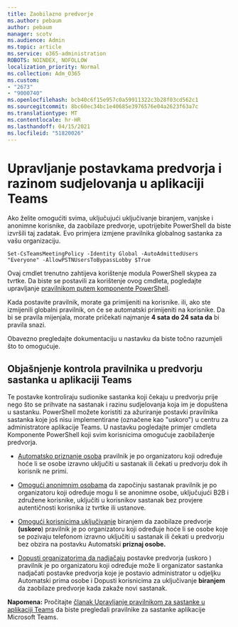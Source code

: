 ```yaml
---
title: Zaobilazno predvorje
ms.author: pebaum
author: pebaum
manager: scotv
ms.audience: Admin
ms.topic: article
ms.service: o365-administration
ROBOTS: NOINDEX, NOFOLLOW
localization_priority: Normal
ms.collection: Adm_O365
ms.custom:
- "2673"
- "9000740"
ms.openlocfilehash: bcb40c6f15e957c0a59911322c3b28f03cd562c1
ms.sourcegitcommit: 8bc60ec34bc1e40685e3976576e04a2623f63a7c
ms.translationtype: MT
ms.contentlocale: hr-HR
ms.lasthandoff: 04/15/2021
ms.locfileid: "51820026"
---
```

# <a name="control-lobby-settings-and-level-of-participation-in-teams"></a>Upravljanje postavkama predvorja i razinom sudjelovanja u aplikaciji Teams

Ako želite omogućiti svima, uključujući uključivanje biranjem, vanjske i anonimne korisnike, da zaobilaze predvorje, upotrijebite PowerShell da biste izvršili taj zadatak. Evo primjera izmjene pravilnika globalnog sastanka za vašu organizaciju.

`Set-CsTeamsMeetingPolicy -Identity Global -AutoAdmittedUsers "Everyone" -AllowPSTNUsersToBypassLobby $True`

Ovaj cmdlet trenutno zahtijeva korištenje modula PowerShell skypea za tvrtke. Da biste se postavili za korištenje ovog cmdleta, pogledajte upravljanje [pravilnikom putem komponente PowerShell](https://docs.microsoft.com/microsoftteams/teams-powershell-overview#managing-policies-via-powershell).

Kada postavite pravilnik, morate ga primijeniti na korisnike. ili, ako ste izmijenili globalni pravilnik, on će se automatski primijeniti na korisnike. Da bi se pravila mijenjala, morate pričekati najmanje **4 sata do 24 sata da** bi pravila snazi. 

Obavezno pregledajte dokumentaciju u nastavku da biste točno razumjeli što to omogućuje.


## <a name="understanding-teams-meeting-lobby-policy-controls"></a>Objašnjenje kontrola pravilnika u predvorju sastanka u aplikaciji Teams

Te postavke kontroliraju sudionike sastanka koji čekaju u predvorju prije nego što se prihvate na sastanak i razinu sudjelovanja koja im je dopuštena u sastanku. PowerShell možete koristiti za ažuriranje postavki pravilnika sastanka koje još nisu implementirane (označene kao "uskoro") u centru za administratore aplikacije Teams. U nastavku pogledajte primjer cmdleta Komponente PowerShell koji svim korisnicima omogućuje zaobilaženje predvorja.

- [Automatsko priznanje osoba](https://docs.microsoft.com/microsoftteams/meeting-policies-in-teams#automatically-admit-people) pravilnik je po organizatoru koji određuje hoće li se osobe izravno uključiti u sastanak ili čekati u predvorju dok ih korisnik ne primi.

- [Omogući anonimnim osobama](https://docs.microsoft.com/microsoftteams/meeting-policies-in-teams#allow-anonymous-people-to-start-a-meeting) da započinju sastanak pravilnik je po organizatoru koji određuje mogu li se anonimne osobe, uključujući B2B i združene korisnike, uključiti u korisnikov sastanak bez provjere autentičnosti korisnika iz tvrtke ili ustanove.

- [Omogući korisnicima uključivanje](https://docs.microsoft.com/microsoftteams/meeting-policies-in-teams#allow-dial-in-users-to-bypass-the-lobby-coming-soon) biranjem da zaobilaze predvorje **(uskoro**) pravilnik je po organizatoru koji određuje hoće li se osobe koje se pozivaju telefonom izravno uključiti u sastanak ili čekati u predvorju bez obzira na postavku Automatski **priznaj osobe.**

- [Dopusti organizatorima da nadjačaju](https://docs.microsoft.com/microsoftteams/meeting-policies-in-teams#allow-organizers-to-override-lobby-settings-coming-soon) postavke predvorja (uskoro ) pravilnik je po organizatoru koji  određuje može li organizator sastanka nadjačati postavke predvorja koje je postavio administrator u odjeljku Automatski prima osobe i Dopusti korisnicima za uključivanje **biranjem** da zaobilaze predvorje kada zakaže novi sastanak.

**Napomena:** Pročitajte [članak Upravljanje pravilnikom za sastanke u aplikaciji Teams](https://docs.microsoft.com/microsoftteams/meeting-policies-in-teams) da biste pregledali pravilnike za sastanke aplikacije Microsoft Teams.
